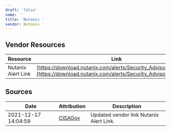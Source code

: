 ```yaml
---
draft: 'false'
name: ''
title: 'Nutanix '
vendor: Nutanix
---
```


## Vendor Resources
| Resource | Link |
| --- | --- |
| Nutanix Alert Link | [https://download.nutanix.com/alerts/Security_Advisory_0023.pdf](https://download.nutanix.com/alerts/Security_Advisory_0023.pdf) |



## Sources
| Date | Attribution | Description |
| --- | --- | --- |
| 2021-12-17 14:04:59 | [CISAGov](https://raw.githubusercontent.com/cisagov/log4j-affected-db/develop/README.md) | Updated vendor link Nutanix Alert Link.  |
